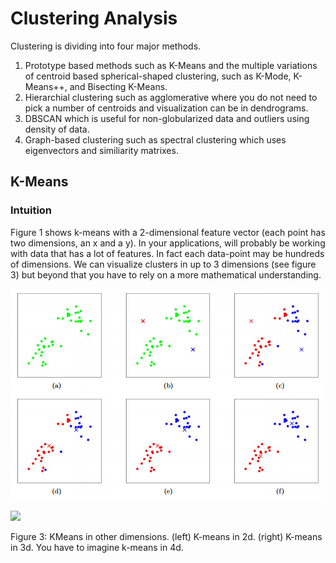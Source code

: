 # Clustering Analysis

Clustering is dividing into four major methods.

1. Prototype based methods such as K-Means and the multiple variations of centroid based spherical-shaped clustering, such as K-Mode, K-Means++, and Bisecting K-Means.
2. Hierarchial clustering such as agglomerative where you do not need to pick a number of centroids and visualization can be in dendrograms.
3. DBSCAN which is useful for non-globularized data and outliers using density of data.
4. Graph-based clustering such as spectral clustering which uses eigenvectors and similiarity matrixes.

## K-Means

### Intuition

Figure 1 shows k-means with a 2-dimensional feature vector \(each point has two dimensions, an x and a y\). In your applications, will probably be working with data that has a lot of features. In fact each data-point may be hundreds of dimensions. We can visualize clusters in up to 3 dimensions \(see figure 3\) but beyond that you have to rely on a more mathematical understanding.

![](/assets/import.png)

![](http://stanford.edu/~cpiech/cs221/img/kmeans3d.png)

Figure 3: KMeans in other dimensions. \(left\) K-means in 2d. \(right\) K-means in 3d. You have to imagine k-means in 4d.

